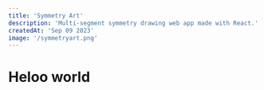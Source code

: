 ```yaml
---
title: 'Symmetry Art'
description: 'Multi-segment symmetry drawing web app made with React.'
createdAt: 'Sep 09 2023'
image: '/symmetryart.png'
---
```


# Heloo world